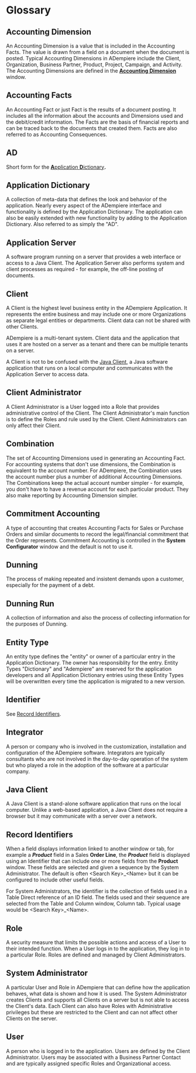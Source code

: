 # Glossary

## Accounting Dimension

An Accounting Dimension is a value that is included in the Accounting Facts. The value is drawn from a field on a document when the document is posted. Typical Accounting Dimensions in ADempiere include the Client, Organization, Business Partner, Product, Project, Campaign, and Activity. The Accounting Dimensions are defined in the [**Accounting Dimension**](https://adempiere.github.io/functional-guide/window/window-accounting-dimensions.html) window.

## Accounting Facts

An Accounting Fact or just Fact is the results of a document posting. It includes all the information about the accounts and Dimensions used and the debit/credit information. The Facts are the basis of financial reports and can be traced back to the documents that created them. Facts are also referred to as Accounting Consequences.

## AD

Short form for the [**A**pplication **D**ictionary](system-administration/the-application-dictionary/)**.**

## Application Dictionary

A collection of meta-data that defines the look and behavior of the application. Nearly every aspect of the ADempiere interface and functionality is defined by the Application Dictionary. The application can also be easily extended with new functionality by adding to the Application Dictionary. Also referred to as simply the "AD".

## Application Server

A software program running on a server that provides a web interface or access to a Java Client. The Application Server also performs system and client processes as required - for example, the off-line posting of documents.

## Client

A Client is the highest level business entity in the ADempiere Application. It represents the entire business and may include one or more Organizations as separate legal entities or departments. Client data can not be shared with other Clients.

ADempiere is a multi-tenant system. Client data and the application that uses it are hosted on a server as a tenant and there can be multiple tenants on a server.

A Client is not to be confused with the [Java Client](glossary.md#java-client), a Java software application that runs on a local computer and communicates with the Application Server to access data.

## Client Administrator

A Client Administrator is a User logged into a Role that provides administrative control of the Client. The Client Administrator's main function is to define the Roles and rule used by the Client. Client Administrators can only affect their Client.

## Combination

The set of Accounting Dimensions used in generating an Accounting Fact. For accounting systems that don't use dimensions, the Combination is equivalent to the account number. For ADempiere, the Combination uses the account number plus a number of additional Accounting Dimensions. The Combinations keep the actual account number simpler - for example, you don't have to have a revenue account for each particular product. They also make reporting by Accounting Dimension simpler.

## Commitment Accounting

A type of accounting that creates Accounting Facts for Sales or Purchase Orders and similar documents to record the legal/financial commitment that the Order represents. Commitment Accounting is controlled in the **System Configurator** window and the default is not to use it.

## Dunning

The process of making repeated and insistent demands upon a customer, especially for the payment of a debt.

## Dunning Run

A collection of information and also the process of collecting information for the purposes of Dunning.

## Entity Type

An entity type defines the "entity" or owner of a particular entry in the Application Dictionary. The owner has responsiblity for the entry. Entity Types "Dictionary" and "Adempiere" are reserved for the application developers and all Application Dictionary entries using these Entity Types will be overwritten every time the application is migrated to a new version.

## Identifier

See [Record Identifiers](glossary.md#record-identifiers).

## Integrator

A person or company who is involved in the customization, installation and configuration of the ADempiere software. Integrators are typically consultants who are not involved in the day-to-day operation of the system but who played a role in the adoption of the software at a particular company.

## Java Client

A Java Client is a stand-alone software application that runs on the local computer. Unlike a web-based application, a Java Client does not require a browser but it may communicate with a server over a network.

## Record Identifiers

When a field displays information linked to another window or tab, for example a _**Product**_ field in a Sales **Order Line**, the _**Product**_ field is displayed using an Identifier that can include one or more fields from the **Product** window. These fields are selected and given a sequence by the System Administrator. The default is often &lt;Search Key&gt;\_&lt;Name&gt; but it can be configured to include other useful fields.

For System Administrators, the identifier is the collection of fields used in a Table Direct reference of an ID field. The fields used and their sequence are selected from the Table and Column window, Column tab. Typical usage would be &lt;Search Key&gt;\_&lt;Name&gt;.

## Role

A security measure that limits the possible actions and access of a User to their intended function. When a User logs in to the application, they log in to a particular Role. Roles are defined and managed by Client Administrators.

## System Administrator

A particular User and Role in ADempiere that can define how the application behaves, what data is shown and how it is used. The System Administrator creates Clients and supports all Clients on a server but is not able to access the Client's data. Each Client can also have Roles with Administrative privileges but these are restricted to the Client and can not affect other Clients on the server.

## User

A person who is logged in to the application. Users are defined by the Client Administrator. Users may be associated with a Business Partner Contact and are typically assigned specific Roles and Organizational access.

